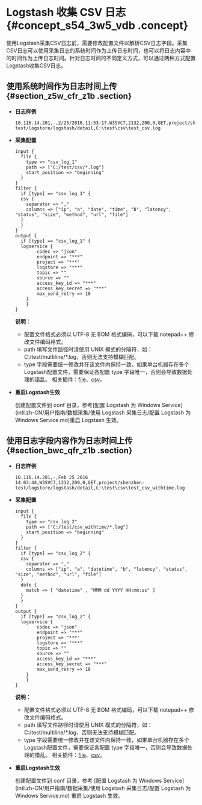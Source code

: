 # Logstash 收集 CSV 日志 {#concept_s54_3w5_vdb .concept}

使用Logstash采集CSV日志前，需要修改配置文件以解析CSV日志字段。采集CSV日志可以使用采集日志的系统时间作为上传日志时间，也可以将日志内容中的时间作为上传日志时间。针对日志时间的不同定义方式，可以通过两种方式配置Logstash收集CSV日志。

## 使用系统时间作为日志时间上传 {#section_z5w_cfr_z1b .section}

-   **日志样例**

    ```
    10.116.14.201,-,2/25/2016,11:53:17,W3SVC7,2132,200,0,GET,project/shenzhen-test/logstore/logstash/detail,C:\test\csv\test_csv.log
    
    ```

-   **采集配置**

    ```
    input {
      file {
        type => "csv_log_1"
        path => ["C:/test/csv/*.log"]
        start_position => "beginning"
      }
    }
    filter {
      if [type] == "csv_log_1" {
      csv {
        separator => ","
        columns => ["ip", "a", "date", "time", "b", "latency", "status", "size", "method", "url", "file"]
      } 
      }
    }
    output {
      if [type] == "csv_log_1" {
      logservice {
            codec => "json"
            endpoint => "***"
            project => "***"
            logstore => "***"
            topic => ""
            source => ""
            access_key_id => "***"
            access_key_secret => "***"
            max_send_retry => 10
        }
        }
    }
    ```

    **说明：** 

    -   配置文件格式必须以 UTF-8 无 BOM 格式编码，可以下载 notepad++ 修改文件编码格式。
    -   path 填写文件路径时请使用 UNIX 模式的分隔符，如：C:/test/multiline/\*.log，否则无法支持模糊匹配。
    -   type 字段需要统一修改并在该文件内保持一致，如果单台机器存在多个Logstash配置文件，需要保证各配置 type 字段唯一，否则会导致数据处理的错乱。
    相关插件：[file](https://www.elastic.co/guide/en/logstash/current/plugins-inputs-file.html)、[csv](https://www.elastic.co/guide/en/logstash/current/plugins-filters-csv.html)。

-   **重启Logstash生效**

    创建配置文件到 conf 目录，参考[配置 Logstash 为 Windows Service](intl.zh-CN/用户指南/数据采集/使用 Logstash 采集日志/配置 Logstash 为 Windows Service.md)重启 Logstash 生效。


## 使用日志字段内容作为日志时间上传 {#section_bwc_qfr_z1b .section}

-   **日志样例**

    ```
    10.116.14.201,-,Feb 25 2016 14:03:44,W3SVC7,1332,200,0,GET,project/shenzhen-test/logstore/logstash/detail,C:\test\csv\test_csv_withtime.log
    ```

-   **采集配置**

    ```
    input {
      file {
        type => "csv_log_2"
        path => ["C:/test/csv_withtime/*.log"]
        start_position => "beginning"
      }
    }
    filter {
      if [type] == "csv_log_2" {
      csv {
        separator => ","
        columns => ["ip", "a", "datetime", "b", "latency", "status", "size", "method", "url", "file"]
      } 
      date {
        match => [ "datetime" , "MMM dd YYYY HH:mm:ss" ]
      }
      }
    }
    output {
      if [type] == "csv_log_2" {
      logservice {
            codec => "json"
            endpoint => "***"
            project => "***"
            logstore => "***"
            topic => ""
            source => ""
            access_key_id => "***"
            access_key_secret => "***"
            max_send_retry => 10
        }
        }
    }
    ```

    **说明：** 

    -   配置文件格式必须以 UTF-8 无 BOM 格式编码，可以下载 notepad++ 修改文件编码格式。
    -   path 填写文件路径时请使用 UNIX 模式的分隔符，如：C:/test/multiline/\*.log，否则无法支持模糊匹配。
    -   type 字段需要统一修改并在该文件内保持一致，如果单台机器存在多个Logstash配置文件，需要保证各配置 type 字段唯一，否则会导致数据处理的错乱。
    相关插件：[file](https://www.elastic.co/guide/en/logstash/current/plugins-inputs-file.html)、[csv](https://www.elastic.co/guide/en/logstash/current/plugins-filters-csv.html)。

-   **重启Logstash生效**

    创建配置文件到 conf 目录，参考 [配置 Logstash 为 Windows Service](intl.zh-CN/用户指南/数据采集/使用 Logstash 采集日志/配置 Logstash 为 Windows Service.md) 重启 Logstash 生效。


